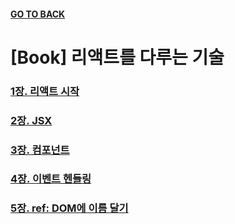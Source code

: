 #### [GO TO BACK](../../README.md)

# [Book] 리액트를 다루는 기술

### [1장. 리액트 시작](./chapter1/README.md)

### [2장. JSX](./chapter2/README.md)

### [3장. 컴포넌트](./chapter3/README.md)

### [4장. 이벤트 헨들링](./chapter4/README.md)

### [5장. ref: DOM에 이름 달기](./chapter5/README.md)
